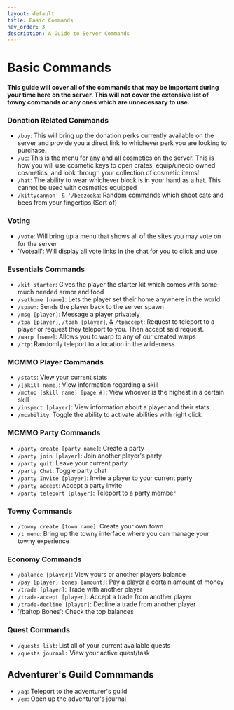 ```yaml
---
layout: default
title: Basic Commands
nav_order: 3
description: A Guide to Server Commands
---
```


# **Basic Commands**

**This guide will cover all of the commands that may be important during your time here on the server. This will not cover the extensive list of towny commands or any ones which are unnecessary to use.**

### **Donation Related Commands**

- `/buy`: This will bring up the donation perks currently available on the server and provide you a direct link to whichever perk you are looking to purchase.
- `/uc`: This is the menu for any and all cosmetics on the server. This is how you will use cosmetic keys to open crates, equip/uneqip owned cosmetics, and look through your collection of cosmetic items!
- `/hat`: The ability to wear whichever block is in your hand as a hat. This cannot be used with cosmetics equipped 
- `/kittycannon' & '/beezooka`: Random commands which shoot cats and bees from your fingertips (Sort of)

### **Voting**

- `/vote`: Will bring up a menu that shows all of the sites you may vote on for the server
- '/voteall': Will display all vote links in the chat for you to click and use

### **Essentials Commands**
- `/kit starter`: Gives the player the starter kit which comes with some much needed armor and food
- `/sethome [name]`: Lets the player set their home anywhere in the world
- `/spawn`: Sends the player back to the server spawn
- `/msg [player]`: Message a player privately
- `/tpa [player]`, `/tpah [player]`, & `/tpaccept`: Request to teleport to a player or request they teleport to you. Then accept said request.
- `/warp [name]`: Allows you to warp to any of our created warps
- `/rtp`: Randomly teleport to a location in the wilderness

### **MCMMO Player Commands**
- `/stats`: View your current stats
- `/[skill name]`: View information regarding a skill
- `/mctop [skill name] [page #]`: View whoever is the highest in a certain skill
- `/inspect [player]`: View information about a player and their stats
- `/mcability`: Toggle the ability to activate abilities with right click

### **MCMMO Party Commands**
- `/party create [party name]`: Create a party
- `/party join [player]`: Join another player's party
- `/party quit`: Leave your current party
- `/party Chat`: Toggle party chat
- `/party Invite [player]`: Invite a player to your current party
- `/party accept`: Accept a party invite
- `/party teleport [player]`: Teleport to a party member

### **Towny Commands**
- `/towny create [town name]`: Create your own town
- `/t menu`: Bring up the towny interface where you can manage your towny experience

### **Economy Commands**
- `/balance [player]`: View yours or another players balance
- `/pay [player] bones [amount]`: Pay a player a certain amount of money
- `/trade [player]`: Trade with another player
- `/trade-accept [player]`: Accept a trade from another player
- `/trade-decline [player]`: Decline a trade from another player
- '/baltop Bones': Check the top balances

### **Quest Commands**
- `/quests list`: List all of your current available quests
- `/quests journal:` View your active quest/task

## **Adventurer's Guild Commmands**
- `/ag`: Teleport to the adventurer's guild
- `/em`: Open up the adventurer's journal


